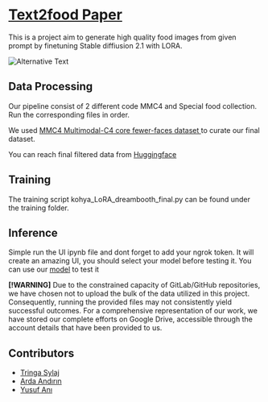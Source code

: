 # [Text2food Paper](https://drive.google.com/file/d/1PgcdS6RmvcOIN32PbTyw_q9A7Mr8WEHU/view?usp=sharing)
This is a project aim to generate high quality food images from given prompt by finetuning Stable diffiusion 2.1 with LORA.

![Alternative Text](poster.png)


## Data Processing
Our pipeline consist of 2 different code MMC4 and Special food collection. Run the corresponding files in order. 

We used [MMC4 Multimodal-C4 core fewer-faces dataset ](https://github.com/allenai/mmc4#corpus-stats-v11) to curate our final dataset. 

You can reach final filtered data from [Huggingface](https://huggingface.co/datasets/tum-nlp/text2food-mmc4)
## Training
The training script kohya_LoRA_dreambooth_final.py can be found under the training folder.

## Inference
Simple run the UI ipynb file and dont forget to add your ngrok token. It will create an amazing UI, you should select your model before testing it. You can use our [model](https://huggingface.co/tum-nlp/text2food) to test it

 **[!WARNING]**
Due to the constrained capacity of GitLab/GitHub repositories, we have chosen not to upload the bulk of the data utilized in this project. Consequently, running the provided files may not consistently yield successful outcomes. For a comprehensive representation of our work, we have stored our complete efforts on Google Drive, accessible through the account details that have been provided to us.

## Contributors
- [Tringa Sylaj](tringasylaj@gmail.com)
- [Arda Andırın](arda.andirin@tum.de) 
- [Yusuf Anı](yusufani8@gmail.com)
